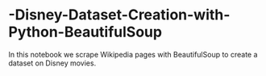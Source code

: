 # -Disney-Dataset-Creation-with-Python-BeautifulSoup
In this notebook we scrape Wikipedia pages with BeautifulSoup to create a dataset on Disney movies.
